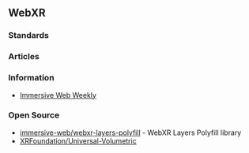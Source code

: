 ## WebXR


### Standards



### Articles


### Information
- [Immersive Web Weekly](https://immersivewebweekly.com/)


### Open Source
- [immersive-web/webxr-layers-polyfill](https://github.com/immersive-web/webxr-layers-polyfill) - WebXR Layers Polyfill library
- [XRFoundation/Universal-Volumetric](https://github.com/XRFoundation/Universal-Volumetric) 






